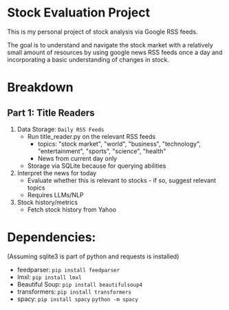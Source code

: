 # Stock Evaluation Project
This is my personal project of stock analysis via Google RSS feeds.

The goal is to understand and navigate the stock market with a relatively small amount of resources by using google news RSS feeds once a day and incorporating a basic understanding of changes in stock. 

# Breakdown
## Part 1: Title Readers
1) Data Storage: `Daily RSS Feeds`
    - Run title_reader.py on the relevant RSS feeds
        - topics: "stock market", "world", "business", "technology", "entertainment", "sports", "science", "health"
        - News from current day only
    - Storage via SQLite because for querying abilities 
2) Interpret the news for today
    - Evaluate whether this is relevant to stocks - if so, suggest relevant topics
    - Requires LLMs/NLP
3) Stock history/metrics
    - Fetch stock history from Yahoo

# Dependencies:
(Assuming sqlite3 is part of python and requests is installed)
- feedparser: `pip install feedparser`
- lmxl: `pip install lmxl`
- Beautiful Soup: `pip install beautifulsoup4`
- transformers: `pip install transformers`
- spacy: `pip install spacy`
    `python -m spacy`

